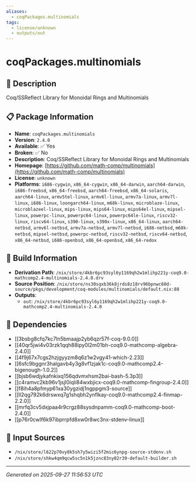 ```yaml
---
aliases:
  - coqPackages.multinomials
tags:
  - license/unknown
  - outputs/out
---
```


# coqPackages.multinomials

## 📝 Description

Coq/SSReflect Library for Monoidal Rings and Multinomials

## 📋 Package Information

- **Name**: `coqPackages.multinomials`
- **Version**: `2.4.0`
- **Available**: ✅ Yes
- **Broken**: ✅ No
- **Description**: Coq/SSReflect Library for Monoidal Rings and Multinomials
- **Homepage**: [https://github.com/math-comp/multinomials](https://github.com/math-comp/multinomials)
- **License**: `unknown`
- **Platforms**: `i686-cygwin`, `x86_64-cygwin`, `x86_64-darwin`, `aarch64-darwin`, `i686-freebsd`, `x86_64-freebsd`, `aarch64-freebsd`, `x86_64-solaris`, `aarch64-linux`, `armv5tel-linux`, `armv6l-linux`, `armv7a-linux`, `armv7l-linux`, `i686-linux`, `loongarch64-linux`, `m68k-linux`, `microblaze-linux`, `microblazeel-linux`, `mips-linux`, `mips64-linux`, `mips64el-linux`, `mipsel-linux`, `powerpc-linux`, `powerpc64-linux`, `powerpc64le-linux`, `riscv32-linux`, `riscv64-linux`, `s390-linux`, `s390x-linux`, `x86_64-linux`, `aarch64-netbsd`, `armv6l-netbsd`, `armv7a-netbsd`, `armv7l-netbsd`, `i686-netbsd`, `m68k-netbsd`, `mipsel-netbsd`, `powerpc-netbsd`, `riscv32-netbsd`, `riscv64-netbsd`, `x86_64-netbsd`, `i686-openbsd`, `x86_64-openbsd`, `x86_64-redox`

## 🔧 Build Information

- **Derivation Path**: `/nix/store/4kbr6pc93syl6y1169qh2w1mlihp221y-coq9.0-mathcomp2.4-multinomials-2.4.0.drv`
- **Source Position**: `/nix/store/ns30sqxb36k8jrds8z18rv96bpnwc60d-source/pkgs/development/coq-modules/multinomials/default.nix:88`
- **Outputs**:
  - `out`:  `/nix/store/4kbr6pc93syl6y1169qh2w1mlihp221y-coq9.0-mathcomp2.4-multinomials-2.4.0`

## 🔗 Dependencies

- [[3bsbg8cfq7kc7ln5bmaajp2yb6qzr57f-coq-9.0.0]]
- [[40qr5jwi4v03rzk1qqh88ipy0l2m01bh-coq9.0-mathcomp-algebra-2.4.0]]
- [[4f9j67x7cgs2hzjgyyzm8q6z1w2vgy41-which-2.23]]
- [[6sfc9bggnr3halgavb4y3g8vf1zjak1c-coq9.0-mathcomp2.4-bigenough-1.0.2]]
- [[bjsb6wdjykafnkixq156qdvmxhsm2bai-bash-5.3p3]]
- [[c4ramvc2kb96v1jsjl0iqli84wxbjicx-coq9.0-mathcomp-fingroup-2.4.0]]
- [[f8ih4a8pfmyp61xa30ygzidj1ngppgm3-source]]
- [[ll2qg792k6drswxq7g1shqbh2ynflkay-coq9.0-mathcomp2.4-finmap-2.2.0]]
- [[mrfq3cv5dxjpaa4r9crgz88sysdnpamm-coq9.0-mathcomp-boot-2.4.0]]
- [[p76r0cwlf6k97ibprrpfd8xw0r8wc3nx-stdenv-linux]]

## 📁 Input Sources

- `/nix/store/l622p70vy8k5sh7y5wizi5f2mic6ynpg-source-stdenv.sh`
- `/nix/store/shkw4qm9qcw5sc5n1k5jznc83ny02r39-default-builder.sh`

---
*Generated on 2025-09-27 11:56:53 UTC*
